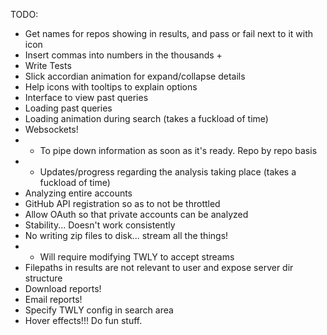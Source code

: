 TODO:
* Get names for repos showing in results, and pass or fail next to it with icon
* Insert commas into numbers in the thousands +
* Write Tests
* Slick accordian animation for expand/collapse details
* Help icons with tooltips to explain options
* Interface to view past queries
* Loading past queries
* Loading animation during search (takes a fuckload of time)
* Websockets! 
* * To pipe down information as soon as it's ready. Repo by repo basis
* * Updates/progress regarding the analysis taking place (takes a fuckload of time)
* Analyzing entire accounts
* GitHub API registration so as to not be throttled
* Allow OAuth so that private accounts can be analyzed
* Stability... Doesn't work consistently
* No writing zip files to disk... stream all the things!
* * Will require modifying TWLY to accept streams
* Filepaths in results are not relevant to user and expose server dir structure
* Download reports!
* Email reports!
* Specify TWLY config in search area
* Hover effects!!! Do fun stuff.